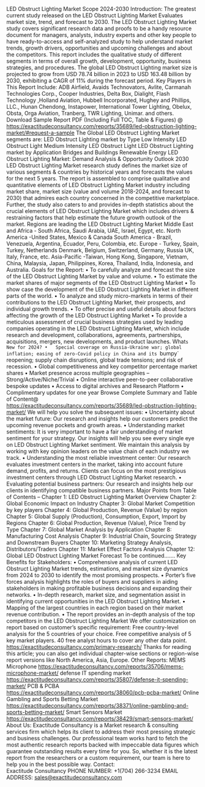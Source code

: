 LED Obstruct Lighting Market Scope 2024-2030 
Introduction:
The greatest current  study released on the LED Obstruct Lighting Market Evaluates market size, trend, and forecast to 2030. The LED Obstruct Lighting Market study covers significant research data and proofs to be a handy resource document for managers, analysts, industry experts and other key people to have ready-to-access and self-analyzed study to help understand market trends, growth drivers, opportunities and upcoming challenges and about the competitors. This report includes the qualitative study of different segments in terms of overall growth, development, opportunity, business strategies, and procedures. 
The global LED Obstruct Lighting market size is projected to grow from USD 78.74 billion in 2023 to USD 163.48 billion by 2030, exhibiting a CAGR of 11% during the forecast period.
Key Players in This Report Include: 
ADB Airfield, Avaids Technovators, Avlite, Carmanah Technologies Corp., Cooper Industries, Delta Box, Dialight, Flash Technology ,Holland Aviation, Hubbell Incorporated, Hughey and Phillips, LLC., Hunan Chendong, Instapower, International Tower Lighting, Obelux, Obsta, Orga Aviation, Tranberg, TWR Lighting, Unimar. and others.
Download Sample Report PDF (Including Full TOC, Table & Figures) @ 
https://exactitudeconsultancy.com/reports/35689/led-obstruction-lighting-market/#request-a-sample
The Global LED Obstruct Lighting Market segments are:
LED Obstruct Lighting market by Type
Low Intensity LED Obstruct Light
Medium Intensity LED Obstruct Light
LED Obstruct Lighting market by Application
Bridges and Buildings
Renewable Energy
LED Obstruct Lighting Market: Demand Analysis & Opportunity Outlook 2030
LED Obstruct Lighting Market research study defines the market size of various segments & countries by historical years and forecasts the values for the next 5 years. The report is assembled to comprise qualitative and quantitative elements of LED Obstruct Lighting Market industry including market share, market size (value and volume 2018-2024, and forecast to 2030) that admires each country concerned in the competitive marketplace. Further, the study also caters to and provides in-depth statistics about the crucial elements of LED Obstruct Lighting Market which includes drivers & restraining factors that help estimate the future growth outlook of the market.
Regions are leading the LED Obstruct Lighting Market
Middle East and Africa - South Africa, Saudi Arabia, UAE, Israel, Egypt, etc.
North America -United States, Mexico & Canada
South America - Brazil, Venezuela, Argentina, Ecuador, Peru, Colombia, etc.
Europe - Turkey, Spain, Turkey, Netherlands Denmark, Belgium, Switzerland, Germany, Russia UK, Italy, France, etc.
Asia-Pacific -Taiwan, Hong Kong, Singapore, Vietnam, China, Malaysia, Japan, Philippines, Korea, Thailand, India, Indonesia, and Australia.
Goals for the Report:
•	To carefully analyze and forecast the size of the LED Obstruct Lighting Market by value and volume.
•	To estimate the market shares of major segments of the LED Obstruct Lighting Market 
•	To show case the development of the LED Obstruct Lighting Market in different parts of the world.
•	To analyze and study micro-markets in terms of their contributions to the LED Obstruct Lighting Market, their prospects, and individual growth trends.
•	To offer precise and useful details about factors affecting the growth of the LED Obstruct Lighting Market 
•	To provide a meticulous assessment of crucial business strategies used by leading companies operating in the LED Obstruct Lighting Market, which include research and development, collaborations, agreements, partnerships, acquisitions, mergers, new developments, and product launches.
What`s New for 2024?
•	Special coverage on Russia-Ukraine war; global inflation; easing of zero-Covid policy in China and its `bumpy` reopening; supply chain disruptions, global trade tensions; and risk of recession.
•	Global competitiveness and key competitor percentage market shares
•	Market presence across multiple geographies – Strong/Active/Niche/Trivial
•	Online interactive peer-to-peer collaborative bespoke updates
•	Access to digital archives and Research Platform
•	Complimentary updates for one year
Browse Complete Summary and Table of Content@  
https://exactitudeconsultancy.com/reports/35689/led-obstruction-lighting-market/
We will help you solve the subsequent issues:
•	Uncertainty about the market future: Our research and insights help our customers predict the upcoming revenue pockets and growth areas.
•	Understanding market sentiments: It is very important to have a fair understanding of market sentiment for your strategy. Our insights will help you see every single eye on LED Obstruct Lighting Market sentiment. We maintain this analysis by working with key opinion leaders on the value chain of each industry we track.
•	Understanding the most reliable investment center: Our research evaluates investment centers in the market, taking into account future demand, profits, and returns. Clients can focus on the most prestigious investment centers through LED Obstruct Lighting Market research.
•	Evaluating potential business partners: Our research and insights help our clients in identifying compatible business partners.
Major Points from Table of Contents –
Chapter 1: LED Obstruct Lighting Market Overview
Chapter 2: Global Economic Impact on Industry
Chapter 3: Global Market Competition by key players
Chapter 4: Global Production, Revenue (Value) by region
Chapter 5: Global Supply (Production), Consumption, Export, Import by Regions
Chapter 6: Global Production, Revenue (Value), Price Trend by Type
Chapter 7: Global Market Analysis by Application
Chapter 8: Manufacturing Cost Analysis
Chapter 9: Industrial Chain, Sourcing Strategy and Downstream Buyers
Chapter 10: Marketing Strategy Analysis, Distributors/Traders
Chapter 11: Market Effect Factors Analysis
Chapter 12: Global LED Obstruct Lighting Market Forecast
To be continued…….
Key Benefits for Stakeholders:
•	Comprehensive analysis of current LED Obstruct Lighting Market trends, estimations, and market size dynamics from 2024 to 2030 to identify the most promising prospects.
•	Porter’s five forces analysis highlights the roles of buyers and suppliers in aiding stakeholders in making profitable business decisions and expanding their networks.
•	In-depth research, market size, and segmentation assist in identifying current opportunities in the LED Obstruct Lighting Market.
•	Mapping of the largest countries in each region based on their market revenue contribution.
•	The report provides an in-depth analysis of the top competitors in the LED Obstruct Lighting Market
We offer customization on report based on customer’s specific requirement:
Free country-level analysis for the 5 countries of your choice.
Free competitive analysis of 5 key market players.
40 free analyst hours to cover any other data point.
https://exactitudeconsultancy.com/primary-research/
Thanks for reading this article; you can also get individual chapter-wise sections or region-wise report versions like North America, Asia, Europe.
Other Reports:
MEMS Microphone
https://exactitudeconsultancy.com/reports/35706/mems-microphone-market/
defense IT spending market
https://exactitudeconsultancy.com/reports/35807/defense-it-spending-market/
PCB & PCBA
https://exactitudeconsultancy.com/reports/38060/pcb-pcba-market/
Online Gambling and Sports Betting Market
https://exactitudeconsultancy.com/reports/38371/online-gambling-and-sports-betting-market/
Smart Sensors Market
https://exactitudeconsultancy.com/reports/38429/smart-sensors-market/
About Us:
Exactitude Consultancy is a Market research & consulting services firm which helps its client to address their most pressing strategic and business challenges. Our professional team works hard to fetch the most authentic research reports backed with impeccable data figures which guarantee outstanding results every time for you. So, whether it is the latest report from the researchers or a custom requirement, our team is here to help you in the best possible way.
Contact:  
Exactitude Consultancy
PHONE NUMBER: +1(704) 266-3234
EMAIL ADDRESS: sales@exactitudeconsultancy.com
